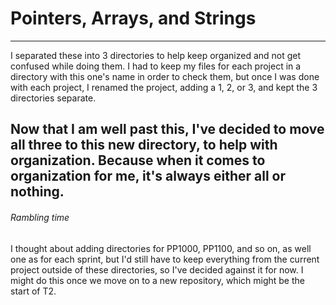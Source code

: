# Pointers, Arrays, and Strings

----
I separated these into 3 directories to help keep organized and not get confused
while doing them. I had to keep my files for each project in a directory with this
one's name in order to check them, but once I was done with each project, I renamed
the project, adding a 1, 2, or 3, and kept the 3 directories separate.

Now that I am well past this, I've decided to move all three to this new directory,
to help with organization. Because when it comes to organization for me, it's always
either all or nothing.
----
###### _Rambling time_

I thought about adding directories for PP1000, PP1100, and so on, as well one as
for each sprint, but I'd still have to keep everything from the current project
outside of these directories, so I've decided against it for now. I might do
this once we move on to a new repository, which might be the start of T2.